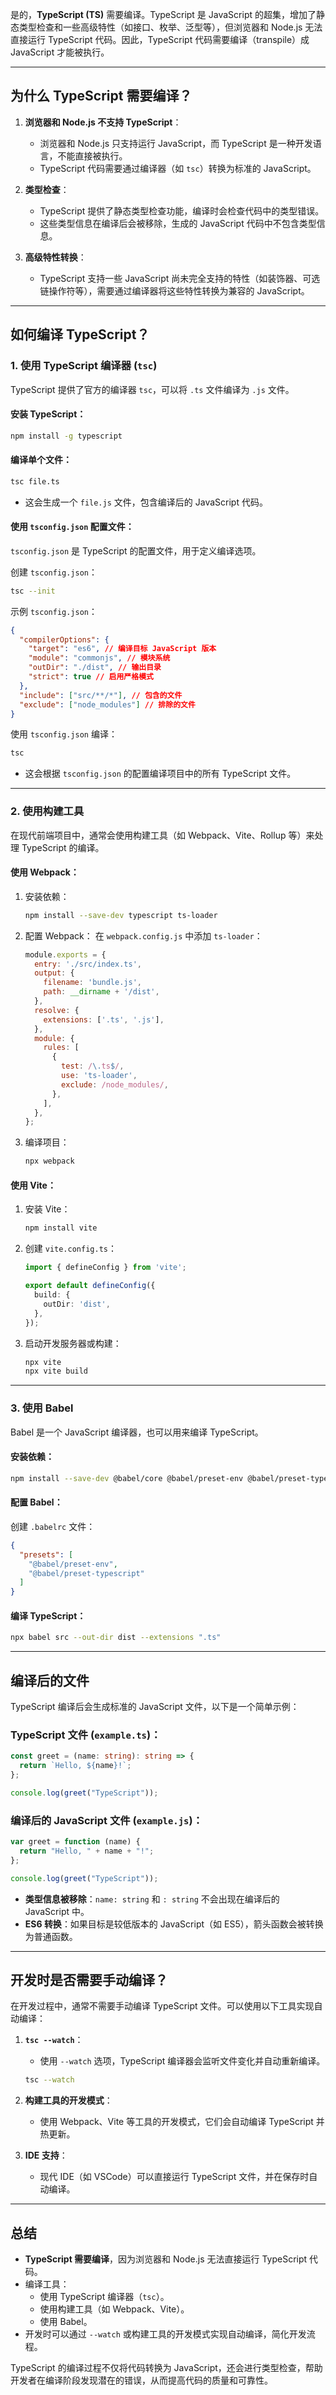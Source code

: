 是的，**TypeScript (TS)** 需要编译。TypeScript 是 JavaScript 的超集，增加了静态类型检查和一些高级特性（如接口、枚举、泛型等），但浏览器和 Node.js 无法直接运行 TypeScript 代码。因此，TypeScript 代码需要编译（transpile）成 JavaScript 才能被执行。

---

## 为什么 TypeScript 需要编译？

1. **浏览器和 Node.js 不支持 TypeScript**：
   - 浏览器和 Node.js 只支持运行 JavaScript，而 TypeScript 是一种开发语言，不能直接被执行。
   - TypeScript 代码需要通过编译器（如 `tsc`）转换为标准的 JavaScript。

2. **类型检查**：
   - TypeScript 提供了静态类型检查功能，编译时会检查代码中的类型错误。
   - 这些类型信息在编译后会被移除，生成的 JavaScript 代码中不包含类型信息。

3. **高级特性转换**：
   - TypeScript 支持一些 JavaScript 尚未完全支持的特性（如装饰器、可选链操作符等），需要通过编译器将这些特性转换为兼容的 JavaScript。

---

## 如何编译 TypeScript？

### 1. **使用 TypeScript 编译器 (`tsc`)**
TypeScript 提供了官方的编译器 `tsc`，可以将 `.ts` 文件编译为 `.js` 文件。

#### 安装 TypeScript：
```bash
npm install -g typescript
```

#### 编译单个文件：
```bash
tsc file.ts
```
- 这会生成一个 `file.js` 文件，包含编译后的 JavaScript 代码。

#### 使用 `tsconfig.json` 配置文件：
`tsconfig.json` 是 TypeScript 的配置文件，用于定义编译选项。

创建 `tsconfig.json`：
```bash
tsc --init
```

示例 `tsconfig.json`：
```json
{
  "compilerOptions": {
    "target": "es6", // 编译目标 JavaScript 版本
    "module": "commonjs", // 模块系统
    "outDir": "./dist", // 输出目录
    "strict": true // 启用严格模式
  },
  "include": ["src/**/*"], // 包含的文件
  "exclude": ["node_modules"] // 排除的文件
}
```

使用 `tsconfig.json` 编译：
```bash
tsc
```
- 这会根据 `tsconfig.json` 的配置编译项目中的所有 TypeScript 文件。

---

### 2. **使用构建工具**

在现代前端项目中，通常会使用构建工具（如 Webpack、Vite、Rollup 等）来处理 TypeScript 的编译。

#### 使用 Webpack：
1. 安装依赖：
   ```bash
   npm install --save-dev typescript ts-loader
   ```

2. 配置 Webpack：
   在 `webpack.config.js` 中添加 `ts-loader`：
   ```javascript
   module.exports = {
     entry: './src/index.ts',
     output: {
       filename: 'bundle.js',
       path: __dirname + '/dist',
     },
     resolve: {
       extensions: ['.ts', '.js'],
     },
     module: {
       rules: [
         {
           test: /\.ts$/,
           use: 'ts-loader',
           exclude: /node_modules/,
         },
       ],
     },
   };
   ```

3. 编译项目：
   ```bash
   npx webpack
   ```

#### 使用 Vite：
1. 安装 Vite：
   ```bash
   npm install vite
   ```

2. 创建 `vite.config.ts`：
   ```typescript
   import { defineConfig } from 'vite';

   export default defineConfig({
     build: {
       outDir: 'dist',
     },
   });
   ```

3. 启动开发服务器或构建：
   ```bash
   npx vite
   npx vite build
   ```

---

### 3. **使用 Babel**
Babel 是一个 JavaScript 编译器，也可以用来编译 TypeScript。

#### 安装依赖：
```bash
npm install --save-dev @babel/core @babel/preset-env @babel/preset-typescript
```

#### 配置 Babel：
创建 `.babelrc` 文件：
```json
{
  "presets": [
    "@babel/preset-env",
    "@babel/preset-typescript"
  ]
}
```

#### 编译 TypeScript：
```bash
npx babel src --out-dir dist --extensions ".ts"
```

---

## 编译后的文件

TypeScript 编译后会生成标准的 JavaScript 文件，以下是一个简单示例：

### TypeScript 文件 (`example.ts`)：
```typescript
const greet = (name: string): string => {
  return `Hello, ${name}!`;
};

console.log(greet("TypeScript"));
```

### 编译后的 JavaScript 文件 (`example.js`)：
```javascript
var greet = function (name) {
  return "Hello, " + name + "!";
};

console.log(greet("TypeScript"));
```

- **类型信息被移除**：`name: string` 和 `: string` 不会出现在编译后的 JavaScript 中。
- **ES6 转换**：如果目标是较低版本的 JavaScript（如 ES5），箭头函数会被转换为普通函数。

---

## 开发时是否需要手动编译？

在开发过程中，通常不需要手动编译 TypeScript 文件。可以使用以下工具实现自动编译：

1. **`tsc --watch`**：
   - 使用 `--watch` 选项，TypeScript 编译器会监听文件变化并自动重新编译。
   ```bash
   tsc --watch
   ```

2. **构建工具的开发模式**：
   - 使用 Webpack、Vite 等工具的开发模式，它们会自动编译 TypeScript 并热更新。

3. **IDE 支持**：
   - 现代 IDE（如 VSCode）可以直接运行 TypeScript 文件，并在保存时自动编译。

---

## 总结

- **TypeScript 需要编译**，因为浏览器和 Node.js 无法直接运行 TypeScript 代码。
- 编译工具：
  - 使用 TypeScript 编译器（`tsc`）。
  - 使用构建工具（如 Webpack、Vite）。
  - 使用 Babel。
- 开发时可以通过 `--watch` 或构建工具的开发模式实现自动编译，简化开发流程。

TypeScript 的编译过程不仅将代码转换为 JavaScript，还会进行类型检查，帮助开发者在编译阶段发现潜在的错误，从而提高代码的质量和可靠性。
